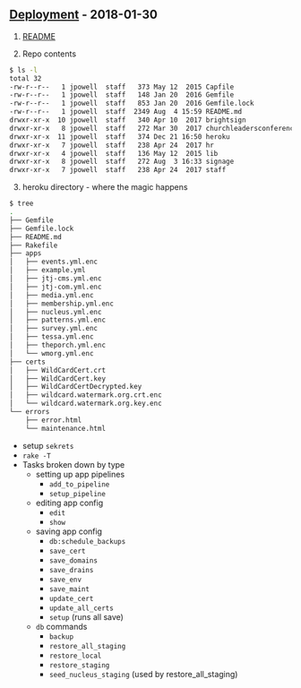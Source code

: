 ## [Deployment][1] - 2018-01-30

1. [README][2]

2. Repo contents
```bash
$ ls -l
total 32
-rw-r--r--   1 jpowell  staff   373 May 12  2015 Capfile
-rw-r--r--   1 jpowell  staff   148 Jan 20  2016 Gemfile
-rw-r--r--   1 jpowell  staff   853 Jan 20  2016 Gemfile.lock
-rw-r--r--   1 jpowell  staff  2349 Aug  4 15:59 README.md
drwxr-xr-x  10 jpowell  staff   340 Apr 10  2017 brightsign
drwxr-xr-x   8 jpowell  staff   272 Mar 30  2017 churchleadersconference.com
drwxr-xr-x  11 jpowell  staff   374 Dec 21 16:50 heroku
drwxr-xr-x   7 jpowell  staff   238 Apr 24  2017 hr
drwxr-xr-x   4 jpowell  staff   136 May 12  2015 lib
drwxr-xr-x   8 jpowell  staff   272 Aug  3 16:33 signage
drwxr-xr-x   7 jpowell  staff   238 Apr 24  2017 staff
```

3. heroku directory - where the magic happens

```bash
$ tree
.
├── Gemfile
├── Gemfile.lock
├── README.md
├── Rakefile
├── apps
│   ├── events.yml.enc
│   ├── example.yml
│   ├── jtj-cms.yml.enc
│   ├── jtj-com.yml.enc
│   ├── media.yml.enc
│   ├── membership.yml.enc
│   ├── nucleus.yml.enc
│   ├── patterns.yml.enc
│   ├── survey.yml.enc
│   ├── tessa.yml.enc
│   ├── theporch.yml.enc
│   └── wmorg.yml.enc
├── certs
│   ├── WildCardCert.crt
│   ├── WildCardCert.key
│   ├── WildCardCertDecrypted.key
│   ├── wildcard.watermark.org.crt.enc
│   └── wildcard.watermark.org.key.enc
└── errors
    ├── error.html
    └── maintenance.html
```
  - setup `sekrets`
  - `rake -T`
  - Tasks broken down by type
    - setting up app pipelines
      - `add_to_pipeline`
      - `setup_pipeline`
    - editing app config
      - `edit`
      - `show`
    - saving app config
      - `db:schedule_backups`
      - `save_cert`
      - `save_domains`
      - `save_drains`
      - `save_env`
      - `save_maint`
      - `update_cert`
      - `update_all_certs`
      - `setup` (runs all save)
    - `db` commands
      - `backup`
      - `restore_all_staging`
      - `restore_local`
      - `restore_staging`
      - `seed_nucleus_staging` (used by restore_all_staging)


[1]: https://github.com/watermarkchurch/deployment
[2]: https://github.com/watermarkchurch/deployment/blob/master/README.md
